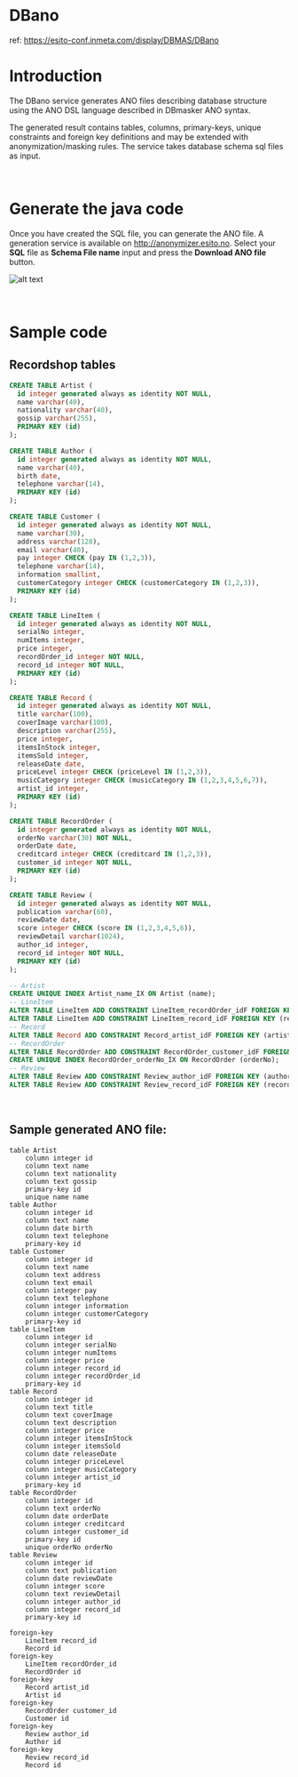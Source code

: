 # DBano

ref: https://esito-conf.inmeta.com/display/DBMAS/DBano

# Introduction

The DBano service generates ANO files describing database structure using the ANO DSL language described in DBmasker ANO syntax.

The generated result contains tables, columns, primary-keys, unique constraints and foreign key definitions and may be extended with anonymization/masking rules. The service takes database schema sql files as input.

<br/>

# Generate the java code

Once you have created the SQL file, you can generate the ANO file. A generation service is available on http://anonymizer.esito.no. Select your **SQL** file as **Schema File name** input and press the **Download ANO file** button.

![alt text](/img/docs/dbanoweb.png 'DBano Web')

<br/>

# Sample code

## Recordshop tables

```sql
CREATE TABLE Artist (
  id integer generated always as identity NOT NULL,
  name varchar(40),
  nationality varchar(40),
  gossip varchar(255),
  PRIMARY KEY (id)
);

CREATE TABLE Author (
  id integer generated always as identity NOT NULL,
  name varchar(40),
  birth date,
  telephone varchar(14),
  PRIMARY KEY (id)
);

CREATE TABLE Customer (
  id integer generated always as identity NOT NULL,
  name varchar(30),
  address varchar(128),
  email varchar(40),
  pay integer CHECK (pay IN (1,2,3)),
  telephone varchar(14),
  information smallint,
  customerCategory integer CHECK (customerCategory IN (1,2,3)),
  PRIMARY KEY (id)
);

CREATE TABLE LineItem (
  id integer generated always as identity NOT NULL,
  serialNo integer,
  numItems integer,
  price integer,
  recordOrder_id integer NOT NULL,
  record_id integer NOT NULL,
  PRIMARY KEY (id)
);

CREATE TABLE Record (
  id integer generated always as identity NOT NULL,
  title varchar(100),
  coverImage varchar(100),
  description varchar(255),
  price integer,
  itemsInStock integer,
  itemsSold integer,
  releaseDate date,
  priceLevel integer CHECK (priceLevel IN (1,2,3)),
  musicCategory integer CHECK (musicCategory IN (1,2,3,4,5,6,7)),
  artist_id integer,
  PRIMARY KEY (id)
);

CREATE TABLE RecordOrder (
  id integer generated always as identity NOT NULL,
  orderNo varchar(30) NOT NULL,
  orderDate date,
  creditcard integer CHECK (creditcard IN (1,2,3)),
  customer_id integer NOT NULL,
  PRIMARY KEY (id)
);

CREATE TABLE Review (
  id integer generated always as identity NOT NULL,
  publication varchar(60),
  reviewDate date,
  score integer CHECK (score IN (1,2,3,4,5,6)),
  reviewDetail varchar(1024),
  author_id integer,
  record_id integer NOT NULL,
  PRIMARY KEY (id)
);

-- Artist
CREATE UNIQUE INDEX Artist_name_IX ON Artist (name);
-- LineItem
ALTER TABLE LineItem ADD CONSTRAINT LineItem_recordOrder_idF FOREIGN KEY (recordOrder_id) REFERENCES RecordOrder (id);
ALTER TABLE LineItem ADD CONSTRAINT LineItem_record_idF FOREIGN KEY (record_id) REFERENCES Record (id);
-- Record
ALTER TABLE Record ADD CONSTRAINT Record_artist_idF FOREIGN KEY (artist_id) REFERENCES Artist (id);
-- RecordOrder
ALTER TABLE RecordOrder ADD CONSTRAINT RecordOrder_customer_idF FOREIGN KEY (customer_id) REFERENCES Customer (id);
CREATE UNIQUE INDEX RecordOrder_orderNo_IX ON RecordOrder (orderNo);
-- Review
ALTER TABLE Review ADD CONSTRAINT Review_author_idF FOREIGN KEY (author_id) REFERENCES Author (id);
ALTER TABLE Review ADD CONSTRAINT Review_record_idF FOREIGN KEY (record_id) REFERENCES Record (id);
```

<br/>

## Sample generated ANO file:

```ano
table Artist
    column integer id
    column text name
    column text nationality
    column text gossip
    primary-key id
    unique name name
table Author
    column integer id
    column text name
    column date birth
    column text telephone
    primary-key id
table Customer
    column integer id
    column text name
    column text address
    column text email
    column integer pay
    column text telephone
    column integer information
    column integer customerCategory
    primary-key id
table LineItem
    column integer id
    column integer serialNo
    column integer numItems
    column integer price
    column integer record_id
    column integer recordOrder_id
    primary-key id
table Record
    column integer id
    column text title
    column text coverImage
    column text description
    column integer price
    column integer itemsInStock
    column integer itemsSold
    column date releaseDate
    column integer priceLevel
    column integer musicCategory
    column integer artist_id
    primary-key id
table RecordOrder
    column integer id
    column text orderNo
    column date orderDate
    column integer creditcard
    column integer customer_id
    primary-key id
    unique orderNo orderNo
table Review
    column integer id
    column text publication
    column date reviewDate
    column integer score
    column text reviewDetail
    column integer author_id
    column integer record_id
    primary-key id

foreign-key
    LineItem record_id
    Record id
foreign-key
    LineItem recordOrder_id
    RecordOrder id
foreign-key
    Record artist_id
    Artist id
foreign-key
    RecordOrder customer_id
    Customer id
foreign-key
    Review author_id
    Author id
foreign-key
    Review record_id
    Record id
```
